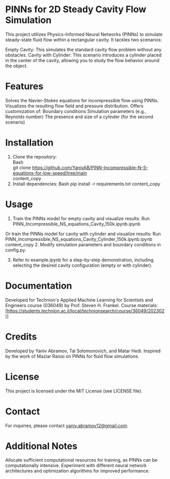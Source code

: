 # PINNs for 2D Steady Cavity Flow Simulation

This project utilizes Physics-Informed Neural Networks (PINNs) to simulate steady-state fluid flow within a rectangular cavity. It tackles two scenarios:

Empty Cavity: This simulates the standard cavity flow problem without any obstacles. 
Cavity with Cylinder: This scenario introduces a cylinder placed in the center of the cavity, allowing you to study the flow behavior around the object.
# Features

Solves the Navier-Stokes equations for incompressible flow using PINNs.
Visualizes the resulting flow field and pressure distribution.
Offers customization of:
Boundary conditions
Simulation parameters (e.g., Reynolds number)
The presence and size of a cylinder (for the second scenario)
# Installation

1. Clone the repository: \
Bash \
git clone https://github.com/YanivAB/PINN-Incompressible-N-S-equations-for-low-speed/tree/main \
content_copy
2. Install dependencies:
Bash
pip install -r requirements.txt
content_copy
# Usage

1. Train the PINNs model for empty cavity and visualize results:
Run PINN_Incompressible_NS_equations_Cavity_150k.ipynb.ipynb

Or train the PINNs model for cavity with cylinder and visualize results:
Run PINN_Incompressible_NS_equations_Cavity_Cylinder_150k.ipynb.ipynb
content_copy
2. Modify simulation parameters and boundary conditions in config.py.

3. Refer to example.ipynb for a step-by-step demonstration, including selecting the desired cavity configuration (empty or with cylinder).

# Documentation

Developed for Technion's Applied Machine Learning for Scientists and Engineers course (036049) by Prof. Steven H. Frankel.
Course materials: [https://students.technion.ac.il/local/technionsearch/course/36049/202302)]
# Credits

Developed by Yaniv Abramov, Tal Solomonovich, and Matar Hedi.
Inspired by the work of Maziar Raissi on PINNs for fluid flow simulations.
# License

This project is licensed under the MIT License (see LICENSE file).

# Contact

For inquiries, please contact yaniv.abramov12@gmail.com.

# Additional Notes

Allocate sufficient computational resources for training, as PINNs can be computationally intensive.
Experiment with different neural network architectures and optimization algorithms for improved performance.

